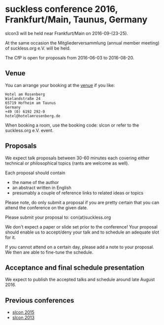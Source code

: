 suckless conference 2016, Frankfurt/Main, Taunus, Germany
=========================================================

slcon3 will be held near Frankfurt/Main on 2016-09-(23-25).

At the same occasion the Mitgliederversammlung (annual member meeting) of suckless.org e.V. will be held.

The CfP is open for proposals from 2016-06-03 to 2016-08-20.

Venue
-----
You can arrange your booking at the [venue](http://www.hotelamrosenberg.de) if you like:

	Hotel am Rosenberg
	Wielandstraße 24
	65719 Hofheim am Taunus
	Germany
	+49 (0) 6192 292-0
	hotel@hotelamrosenberg.de

When booking a room, use the booking code: slcon or refer to the suckless.org e.V. event.

Proposals
---------
We expect talk proposals between 30-60 minutes each covering either
technical or philosophical topics (rants are welcome as well).

Each proposal should contain

* the name of the author
* an abstract written in English
* presumably a couple of reference links to related ideas or topics

Please note, do only submit a proposal if you are pretty certain that
you can attend the conference on the given date.

Please submit your proposal to: con(at)suckless.org

We don't expect a paper or slide set prior to the conference! Your
proposal should enable us to accept/deny your talk and to schedule an
adequate slot for it.

If you cannot attend on a certain day, please add a note to your
proposal. We then are able to fine-tune the schedule.

Acceptance and final schedule presentation
------------------------------------------
We expect to publish the accepted talks and schedule around late August 2016.

Previous conferences
--------------------
* [slcon 2015](http://suckless.org/conference/2015)
* [slcon 2013](http://suckless.org/conference/2013)
